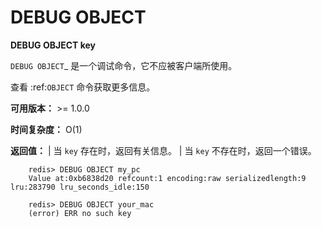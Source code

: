 # DEBUG OBJECT


**DEBUG OBJECT key**

`DEBUG OBJECT`_ 是一个调试命令，它不应被客户端所使用。

查看 :ref:`OBJECT` 命令获取更多信息。

**可用版本：**
    >= 1.0.0

**时间复杂度：**
    O(1)

**返回值：**
    | 当 ``key`` 存在时，返回有关信息。
    | 当 ``key`` 不存在时，返回一个错误。 

```
    redis> DEBUG OBJECT my_pc
    Value at:0xb6838d20 refcount:1 encoding:raw serializedlength:9 lru:283790 lru_seconds_idle:150

    redis> DEBUG OBJECT your_mac
    (error) ERR no such key
```

